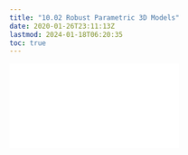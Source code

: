 ```yaml
---
title: "10.02 Robust Parametric 3D Models"
date: 2020-01-26T23:11:13Z
lastmod: 2024-01-18T06:20:35
toc: true
---
```


![Link to included file contents](../../../../3d-modeling/fusion-360/robust-parametric-3d-models.md)
